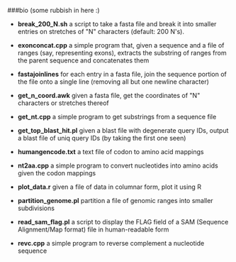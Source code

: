 ###bio
(some rubbish in here :)

- **break_200_N.sh** a script to take a fasta file and break it into smaller entries on stretches of "N" characters (default: 200 N's). 

- **exonconcat.cpp** a simple program that, given a sequence and a file of ranges (say, representing exons), extracts the substring of ranges from the parent sequence and concatenates them

- **fastajoinlines** for each entry in a fasta file, join the sequence portion of the file onto a single line (removing all but one newline character)

- **get_n_coord.awk** given a fasta file, get the coordinates of "N" characters or stretches thereof

- **get_nt.cpp** a simple program to get substrings from a sequence file

- **get_top_blast_hit.pl** given a blast file with degenerate query IDs, output a blast file of uniq query IDs (by taking the first one seen)	

- **humangencode.txt** a text file of codon to amino acid mappings

- **nt2aa.cpp** a simple program to convert nucleotides into amino acids given the codon mappings

- **plot_data.r** given a file of data in columnar form, plot it using R 

- **partition_genome.pl** partition a file of genomic ranges into smaller subdivisions

- **read_sam_flag.pl** a script to display the FLAG field of a SAM (Sequence Alignment/Map format) file in human-readable form

- **revc.cpp** a simple program to reverse complement a nucleotide sequence
